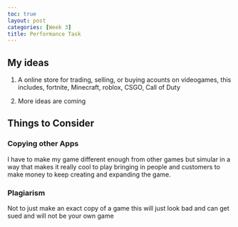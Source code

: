 ```yaml
---
toc: true
layout: post
categories: [Week 3]
title: Performance Task
---
```


## My ideas

1. A online store for trading, selling, or buying acounts on videogames, this includes, fortnite, Minecraft, roblox, CSGO, Call of Duty

2. More ideas are coming

## Things to Consider

### Copying other Apps

I have to make my game different enough from other games but simular in a way that makes it really cool to play bringing in people and customers to make money to keep creating and expanding the game.

### Plagiarism

Not to just make an exact copy of a game this will just look bad and can get sued and will not be your own game